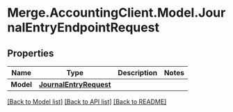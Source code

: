 # Merge.AccountingClient.Model.JournalEntryEndpointRequest

## Properties

Name | Type | Description | Notes
------------ | ------------- | ------------- | -------------
**Model** | [**JournalEntryRequest**](JournalEntryRequest.md) |  | 

[[Back to Model list]](../README.md#documentation-for-models) [[Back to API list]](../README.md#documentation-for-api-endpoints) [[Back to README]](../README.md)

